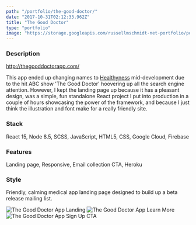 ```yaml
---
path: "/portfolio/the-good-doctor/"
date: "2017-10-31T02:12:33.962Z"
title: "The Good Doctor"
type: "portfolio"
image: "https://storage.googleapis.com/russellmschmidt-net-portfolio/portfolio/TheGoodDoctorApp-1.png"
---
```


### Description
<http://thegooddoctorapp.com/>

This app ended up changing names to [Healthyness](http://healthyness.co) mid-development due to the hit ABC show 'The Good Doctor' hoovering up all the search engine attention. However, I kept the landing page up because it has a pleasant design, was a simple, fun standalone React project I put into production in a couple of hours showcasing the power of the framework, and because I just think the illustration and font make for a really friendly site.

### Stack
React 15,
Node 8.5,
SCSS,
JavaScript,
HTML5,
CSS,
Google Cloud,
Firebase

### Features
Landing page,
Responsive, 
Email collection CTA,
Heroku

### Style
Friendly, calming medical app landing page designed to build up a beta release mailing list.


![The Good Doctor App Landing](https://storage.googleapis.com/russellmschmidt-net-portfolio/portfolio/TheGoodDoctorApp-1.png)
![The Good Doctor App Learn More](https://storage.googleapis.com/russellmschmidt-net-portfolio/portfolio/TheGoodDoctorApp-2.png)
![The Good Doctor App Sign Up CTA](https://storage.googleapis.com/russellmschmidt-net-portfolio/portfolio/TheGoodDoctorApp-3.png)